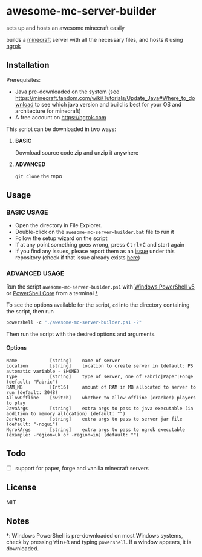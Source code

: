 # awesome-mc-server-builder

sets up and hosts an awesome minecraft easily

builds a [minecraft](https://minecraft.net) server with all the necessary files, and hosts it using [ngrok](https://ngrok.com)

## Installation

Prerequisites:
- Java pre-downloaded on the system (see https://minecraft.fandom.com/wiki/Tutorials/Update_Java#Where_to_download to see which java version and build is best for your OS and architecture for minecraft)
- A free account on https://ngrok.com

This script can be downloaded in two ways:

1. **BASIC**
    
    Download source code zip and unzip it anywhere

2. **ADVANCED**
    
    `git clone` the repo

## Usage

### BASIC USAGE

- Open the directory in File Explorer.
- Double-click on the `awesome-mc-server-builder.bat` file to run it
- Follow the setup wizard on the script
- If at any point something goes wrong, press <kbd>Ctrl+C</kbd> and start again
- If you find any issues, please report them as an [issue](https://guides.github.com/features/issues/) under this repository (check if that issue already exists [here](./issues))

### ADVANCED USAGE

Run the script `awesome-mc-server-builder.ps1` with [Windows PowerShell v5](https://docs.microsoft.com/en-us/powershell/scripting/windows-powershell/install/installing-windows-powershell?view=powershell-5.1) or [PowerShell Core](https://docs.microsoft.com/en-us/powershell/scripting/windows-powershell/install/installing-windows-powershell?view=powershell-7) from a terminal [†](#notes)

To see the options available for the script, `cd` into the directory containing the script, then run

```powershell
powershell -c "./awesome-mc-server-builder.ps1 -?"
```

Then run the script with the desired options and arguments.

#### Options

```asciidoc
Name            [string]    name of server
Location        [string]    location to create server in (default: PS automatic variable - $HOME)
Type            [string]    type of server, one of Fabric|Paper|Forge (default: "Fabric")
RAM_MB          [Int16]     amount of RAM in MB allocated to server to run (default: 2048)
AllowOffline    [switch]    whether to allow offline (cracked) players to play
JavaArgs        [string]    extra args to pass to java executable (in addition to memory allocation) (default: "")
JarArgs         [string]    extra args to pass to server jar file (default: "-nogui")
NgrokArgs       [string]    extra args to pass to ngrok executable (example: -region=uk or -region=in) (default: "")
```

## Todo

- [ ] support for paper, forge and vanilla minecraft servers

## License

MIT

## Notes

†: Windows PowerShell is pre-downloaded on most Windows systems, check by pressing <kbd>Win+R</kbd> and typing `powershell`.
    If a window appears, it is downloaded.
